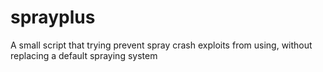 # sprayplus
A small script that trying prevent spray crash exploits from using, without replacing a default spraying system
